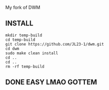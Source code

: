 My fork of DWM
##           INSTALL                                   

    mkdir temp-build
    cd temp-build
    git clone https://github.com/JL23-1/dwm.git
    cd dwm
    sudo make clean install
    cd ..
    cd ..
    rm -rf temp-build
    
 ## DONE EASY LMAO GOTTEM
